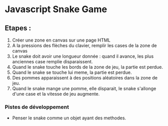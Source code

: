 # Javascript Snake Game

## Etapes :
1. Créer une zone en canvas sur une page HTML
2. A la pressions des flèches du clavier, remplir les cases de la zone de canvas
3. Le snake doit avoir une longueur donnée : quand il avance, les plus anciennes case remplie disparaissent.
4. Quand le snake touche les bords de la zone de jeu, la partie est perdue.
5. Quand le snake se touche lui meme, la partie est perdue.
6. Des pommes apparaissent à des positions aléatoires dans la zone de jeu.
7. Quand le snake mange une pomme, elle disparait, le snake s'allonge d'une case et la vitesse de jeu augmente.

### Pistes de développement
* Penser le snake comme un objet ayant des methodes.